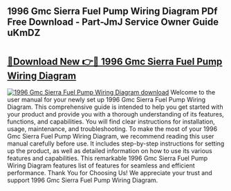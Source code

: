 ## 1996 Gmc Sierra Fuel Pump Wiring Diagram PDf Free Download - Part-JmJ Service Owner Guide uKmDZ

# <h2><a href="http://dfrbs8.blite.top/?on=1996+Gmc+Sierra+Fuel+Pump+Wiring+Diagram">🔗Download New 👉🔴 1996 Gmc Sierra Fuel Pump Wiring Diagram</a></h2>

[![1996 Gmc Sierra Fuel Pump Wiring Diagram download](https://i.imgur.com/lujVjoI.png)](http://dfrbs8.blite.top/?on=1996+Gmc+Sierra+Fuel+Pump+Wiring+Diagram)
Welcome to the user manual for your newly set up 1996 Gmc Sierra Fuel Pump Wiring Diagram. This comprehensive guide is intended to help you get started with your product and provide you with a thorough understanding of its features, functions, and capabilities. You will find clear instructions for installation, usage, maintenance, and troubleshooting. To make the most of your 1996 Gmc Sierra Fuel Pump Wiring Diagram, we recommend reading this user manual carefully before use. It includes step-by-step instructions for setting up the product, as well as detailed information on how to use its various features and capabilities. This remarkable 1996 Gmc Sierra Fuel Pump Wiring Diagram features list of features for seamless and efficient performance. Thank You for Choosing Us! We appreciate your trust and support 1996 Gmc Sierra Fuel Pump Wiring Diagram.
